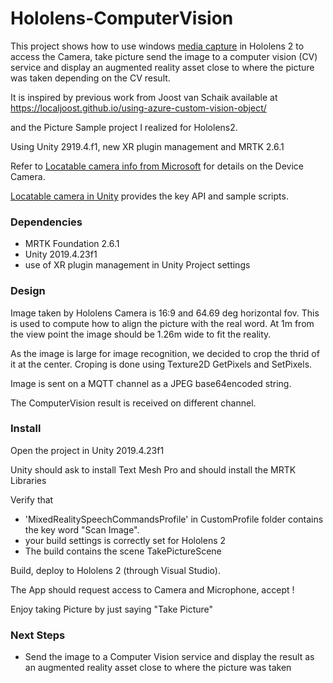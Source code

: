# Hololens-ComputerVision


This project shows how to use windows [media capture](https://msdn.microsoft.com/library/windows/apps/windows.media.capture.mediacapture.aspx) in Hololens 2 to access the Camera, take picture send the image to a computer vision (CV) service and display an augmented reality asset close to where the picture was taken depending on the CV result.

It is inspired by previous work from Joost van Schaik available at
https://localjoost.github.io/using-azure-custom-vision-object/

and the Picture Sample project I realized for Hololens2.

Using Unity 2919.4.f1, new XR plugin management and MRTK 2.6.1


Refer to [Locatable camera info from Microsoft](https://docs.microsoft.com/en-us/windows/mixed-reality/locatable-camera) for details on the Device Camera.

[Locatable camera in Unity](https://docs.microsoft.com/en-us/windows/mixed-reality/locatable-camera-in-unity) provides the key API and sample scripts.
### Dependencies
- MRTK Foundation 2.6.1
- Unity 2019.4.23f1
- use of XR plugin management in Unity Project settings

### Design
Image taken by Hololens Camera is 16:9 and 64.69 deg horizontal fov.
This is used to compute how to align the picture with the real word.
At 1m from the view point the image should be 1.26m wide to fit the reality.

As the image is large for image recognition, we decided to crop the thrid of it at the center.
Croping is done using Texture2D GetPixels and SetPixels.

Image is sent on a MQTT channel as a JPEG base64encoded string.

The ComputerVision result is received on different channel.



### Install
Open the project in Unity 2019.4.23f1



Unity should ask to install Text Mesh Pro and should install the MRTK Libraries

Verify that
- 'MixedRealitySpeechCommandsProfile' in CustomProfile folder contains the key word "Scan Image".
- your build settings is correctly set for Hololens 2
- The build contains the scene TakePictureScene

Build, deploy to Hololens 2 (through Visual Studio).

The App should request access to Camera and Microphone, accept !

Enjoy taking Picture by just saying "Take Picture"

### Next Steps
- Send the image to a Computer Vision service and display the result as an augmented reality asset close to where the picture was taken
